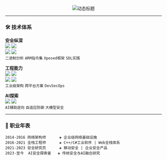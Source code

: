 <div align="center">
  <img src="https://readme-typing-svg.demolab.com?font=Hack&pause=1000&color=20C997&center=true&vCenter=true&width=435&lines=Ferry+%F0%9F%92%BB;%E5%AE%89%E5%85%A8%E7%A0%94%E7%A9%B6%E5%91%98+%7C+%E5%85%A8%E6%A0%88%E5%B7%A5%E7%A8%8B%E5%B8%88" alt="动态标题" />
</div>

---

### 🛠️ 技术体系

**安全纵深**  
<img src="https://img.shields.io/badge/-逆向工程-20C997?logo=hexo&logoColor=white"> <img src="https://img.shields.io/badge/-Android%20安全-0078D4?logo=android">  
<img src="https://img.shields.io/badge/-IDA%20Pro-000000?logo=hexo"> <img src="https://img.shields.io/badge/-Frida-8A2BE2">  
`二进制分析` `ARM指令集` `Xposed框架` `SDL实践`

**工程能力**  
<img src="https://img.shields.io/badge/-C%2B%2B%2FMFC-00599C?logo=c%2B%2B"> <img src="https://img.shields.io/badge/-Spring%20生态-6DB33F?logo=spring">  
<img src="https://img.shields.io/badge/-Vue3%2BTS-4FC08D?logo=vue.js"> <img src="https://img.shields.io/badge/-UniApp-FF6A00?logo=uniapp">  
`工业级架构` `跨平台方案` `DevSecOps`

**AI探索**  
<img src="https://img.shields.io/badge/-安全智能体-FF6A00"> <img src="https://img.shields.io/badge/-LLM%20应用-43B02A">  
`AI辅助逆向` `自适应防御` `大模型安全`

---

### 📜 职业年表

```text
2014-2016 网络架构师      ◈ 企业级网络基础设施
2016-2021 全栈工程师      ◈ C++/C#工业软件 | Web全栈体系
2021-2023 安全研究员      ◈ 移动安全 | 企业安全产品
2023-至今  AI安全探索者   ◈ 传统安全与AI融合研究
